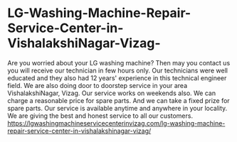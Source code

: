 # LG-Washing-Machine-Repair-Service-Center-in-VishalakshiNagar-Vizag-
Are you worried about your LG washing machine?  Then may you contact us you will receive our technician in few hours only. Our technicians were well educated and they also had 12 years' experience in this technical engineer field. We are also doing door to doorstep service in your area VishalakshiNagar, Vizag. Our service works on weekends also. We can charge a reasonable price for spare parts. And we can take a fixed prize for spare parts. Our service is available anytime and anywhere in your locality. We are giving the best and honest service to all our customers.  https://lgwashingmachineservicecenterinvizag.com/lg-washing-machine-repair-service-center-in-vishalakshinagar-vizag/
